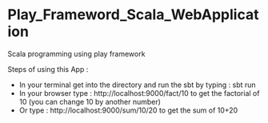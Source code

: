# Play_Frameword_Scala_WebApplication

Scala programming using play framework 

Steps of using this App : 

- In your terminal get into the directory and run the sbt by typing : sbt run
- In your browser type : http://localhost:9000/fact/10 to get the factorial of 10 (you can change 10 by another number)
- Or type : http://localhost:9000/sum/10/20 to get the sum of 10+20
